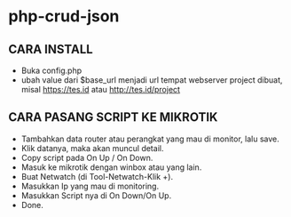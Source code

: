 # php-crud-json

## CARA INSTALL
- Buka config.php
- ubah value dari $base_url menjadi url tempat webserver project dibuat, misal https://tes.id atau http://tes.id/project

## CARA PASANG SCRIPT KE MIKROTIK
- Tambahkan data router atau perangkat yang mau di monitor, lalu save.
- Klik datanya, maka akan muncul detail.
- Copy script pada On Up / On Down.
- Masuk ke mikrotik dengan winbox atau yang lain.
- Buat Netwatch (di Tool-Netwatch-Klik +).
- Masukkan Ip yang mau di monitoring.
- Masukkan Script nya di On Down/On Up.
- Done.
